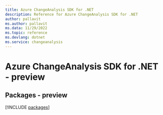 ```yaml
---
title: Azure ChangeAnalysis SDK for .NET
description: Reference for Azure ChangeAnalysis SDK for .NET
author: pallavit
ms.author: pallavit
ms.data: 11/29/2022
ms.topic: reference
ms.devlang: dotnet
ms.service: changeanalysis
---
```

# Azure ChangeAnalysis SDK for .NET - preview
## Packages - preview
[!INCLUDE [packages](changeanalysis-index.md)]